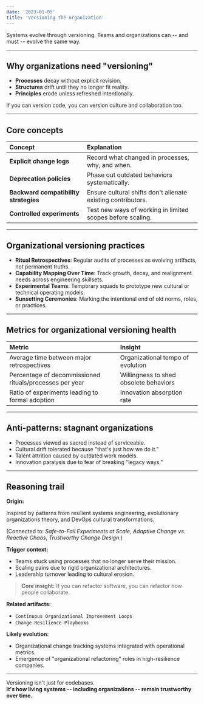 ```yaml
---
date: '2023-01-05'
title: 'Versioning the organization'
---
```


Systems evolve through versioning.  Teams and organizations can -- and must -- evolve the same way.

---

## Why organizations need "versioning"

- **Processes** decay without explicit revision.
- **Structures** drift until they no longer fit reality.
- **Principles** erode unless refreshed intentionally.

If you can version code, you can version culture and collaboration too.

---

## Core concepts

| Concept | Explanation |
|:--------|:------------|
| **Explicit change logs** | Record what changed in processes, why, and when. |
| **Deprecation policies** | Phase out outdated behaviors systematically. |
| **Backward compatibility strategies** | Ensure cultural shifts don't alienate existing contributors. |
| **Controlled experiments** | Test new ways of working in limited scopes before scaling. |

---

## Organizational versioning practices

- **Ritual Retrospectives**: Regular audits of processes as evolving artifacts, not permanent truths.
- **Capability Mapping Over Time**: Track growth, decay, and realignment needs across engineering skillsets.
- **Experimental Teams**: Temporary squads to prototype new cultural or technical operating models.
- **Sunsetting Ceremonies**: Marking the intentional end of old norms, roles, or practices.

---

## Metrics for organizational versioning health

| Metric | Insight |
|:-------|:--------|
| Average time between major retrospectives | Organizational tempo of evolution |
| Percentage of decommissioned rituals/processes per year | Willingness to shed obsolete behaviors |
| Ratio of experiments leading to formal adoption | Innovation absorption rate |

---

## Anti-patterns: stagnant organizations

- Processes viewed as sacred instead of serviceable.
- Cultural drift tolerated because "that's just how we do it."
- Talent attrition caused by outdated work models.
- Innovation paralysis due to fear of breaking "legacy ways."

---

## Reasoning trail

**Origin:**  

Inspired by patterns from resilient systems engineering, evolutionary organizations theory, and DevOps cultural transformations.

(Connected to: *Safe-to-Fail Experiments at Scale*, *Adaptive Change vs. Reactive Chaos*, *Trustworthy Change Design*.)

**Trigger context:**  

- Teams stuck using processes that no longer serve their mission.
- Scaling pains due to rigid organizational architectures.
- Leadership turnover leading to cultural erosion.

> **Core insight:** If you can refactor software, you can refactor how people collaborate.

**Related artifacts:**  

- `Continuous Organizational Improvement Loops`  
- `Change Resilience Playbooks`

**Likely evolution:**  

- Organizational change tracking systems integrated with operational metrics.
- Emergence of "organizational refactoring" roles in high-resilience companies.

---

Versioning isn't just for codebases.  
**It's how living systems -- including organizations -- remain trustworthy over time.**
